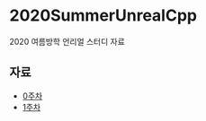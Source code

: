 # 2020SummerUnrealCpp
2020 여름방학 언리얼 스터디 자료

## 자료

* [0주차](/자료/언리얼%20CPP%200강.pdf)
* [1주차](/자료/언리얼%20CPP%201강.pdf)
